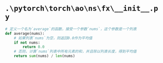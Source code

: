 # `.\pytorch\torch\ao\ns\fx\__init__.py`

```py
# 定义一个名为`average`的函数，接受一个参数`nums`，这个参数是一个列表
def average(nums):
    # 如果列表`nums`为空，则返回0.0作为平均值
    if not nums:
        return 0.0
    # 否则，计算`nums`列表中所有元素的和，并且除以列表长度，得到平均值
    return sum(nums) / len(nums)
```